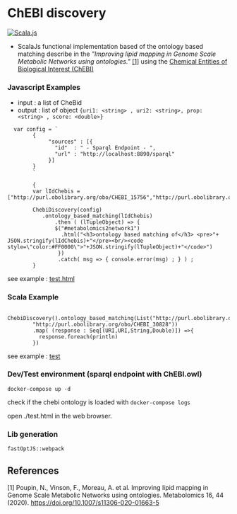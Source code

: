 # ChEBI discovery

[![Scala.js](https://www.scala-js.org/assets/badges/scalajs-1.5.0.svg)](https://www.scala-js.org)

- ScalaJs functional implementation based of the ontology based matching describe in the 
  *"Improving lipid mapping in Genome Scale Metabolic Networks using ontologies."* [[1]](#1) using the 
  [Chemical Entities of Biological Interest (ChEBI)](https://www.ebi.ac.uk/chebi/)

  
### Javascript Examples 

- input : a list of CheBid
- output : list of object `{uri1: <string> , uri2: <string>, prop: <string> , score: <double>}` 

```javascript=
  var config = `
        {
             "sources" : [{
               "id"  : " - Sparql Endpoint - ",
               "url" : "http://localhost:8890/sparql"
             }]
        }
        `

        {
        var lIdChebis = ["http://purl.obolibrary.org/obo/CHEBI_15756","http://purl.obolibrary.org/obo/CHEBI_7896"]

        ChebiDiscovery(config)
           .ontology_based_matching(lIdChebis)
               .then ( (lTupleObject) => {
               $("#metabolomics2network1")
                 .html("<h3>ontology based matching of</h3> <pre>"+ JSON.stringify(lIdChebis)+"</pre><br/><code style=\"color:#FF0000\">"+JSON.stringify(lTupleObject)+"</code>")
                })
                .catch( msg => { console.error(msg) ; } ) ;
        }
 ```

see example : [test.html](./test.html)

### Scala Example

```scala=
  ChebiDiscovery().ontology_based_matching(List("http://purl.obolibrary.org/obo/CHEBI_36023",
        "http://purl.obolibrary.org/obo/CHEBI_30828"))
        .map( (response : Seq[(URI,URI,String,Double)]) =>{
          response.foreach(println)
        })
```

see example : [test](./src/test/scala)

### Dev/Test environment (sparql endpoint with ChEBI.owl)

``` 
docker-compose up -d
```
check if the chebi ontology is loaded with `docker-compose logs`

open ./test.html in the web browser.


### Lib generation

```scala=
fastOptJS::webpack
```

## References
<a id="1">[1]</a>
Poupin, N., Vinson, F., Moreau, A. et al. Improving lipid mapping in Genome Scale Metabolic Networks using ontologies. Metabolomics 16, 44 (2020). https://doi.org/10.1007/s11306-020-01663-5
